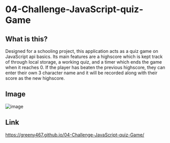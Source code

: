 # 04-Challenge-JavaScript-quiz-Game

##  What is this?
Designed for a schooling project, this application acts as a quiz game on JavaScript api basics. Its main features are a highscore which is kept track of through local storage, a working quiz, and a timer which ends the game when it reaches 0. If the player has beaten the previous highscore, they can enter their own 3 character name and it will be recorded along with their score as the new highscore. 

## Image
![image](https://github.com/Greeny467/04-Challenge-JavaScript-quiz-Game/assets/134465090/79341bbd-a737-4234-b11e-b433e406371d)

## Link
https://greeny467.github.io/04-Challenge-JavaScript-quiz-Game/
